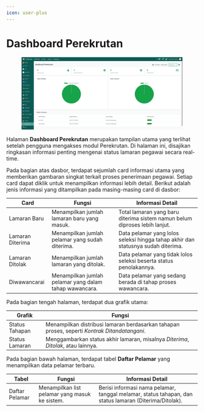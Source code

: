 ```yaml
---
icon: user-plus
---
```


# Dashboard Perekrutan

<figure><img src="../../.gitbook/assets/dashboard_perekrutan.png" alt=""><figcaption></figcaption></figure>

Halaman **Dashboard Perekrutan** merupakan tampilan utama yang terlihat setelah pengguna mengakses modul Perekrutan. Di halaman ini, disajikan ringkasan informasi penting mengenai status lamaran pegawai secara real-time.

Pada bagian atas dasbor, terdapat sejumlah card informasi utama yang memberikan gambaran singkat terkait proses penerimaan pegawai. Setiap card dapat diklik untuk menampilkan informasi lebih detail. Berikut adalah jenis informasi yang ditampilkan pada masing-masing card di dasbor:

| Card             | Fungsi                                                 | Informasi Detail                                                                 |
| ---------------- | ------------------------------------------------------ | -------------------------------------------------------------------------------- |
| Lamaran Baru     | Menampilkan jumlah lamaran baru yang masuk.            | Total lamaran yang baru diterima sistem namun belum diproses lebih lanjut.       |
| Lamaran Diterima | Menampilkan jumlah pelamar yang sudah diterima.        | Data pelamar yang lolos seleksi hingga tahap akhir dan statusnya sudah diterima. |
| Lamaran Ditolak  | Menampilkan jumlah lamaran yang ditolak.               | Data pelamar yang tidak lolos seleksi beserta status penolakannya.               |
| Diwawancarai     | Menampilkan jumlah pelamar yang dalam tahap wawancara. | Data pelamar yang sedang berada di tahap proses wawancara.                       |

Pada bagian tengah halaman, terdapat dua grafik utama:

| Grafik         | Fungsi                                                                                       |
| -------------- | -------------------------------------------------------------------------------------------- |
| Status Tahapan | Menampilkan distribusi lamaran berdasarkan tahapan proses, seperti _Kontrak Ditandatangani_. |
| Status Lamaran | Menggambarkan status akhir lamaran, misalnya _Diterima_, _Ditolak_, atau lainnya.            |

Pada bagian bawah halaman, terdapat tabel **Daftar Pelamar** yang menampilkan data pelamar terbaru.

| Tabel          | Fungsi                                         | Informasi Detail                                                                                       |
| -------------- | ---------------------------------------------- | ------------------------------------------------------------------------------------------------------ |
| Daftar Pelamar | Menampilkan list pelamar yang masuk ke sistem. | Berisi informasi nama pelamar, tanggal melamar, status tahapan, dan status lamaran (Diterima/Ditolak). |
